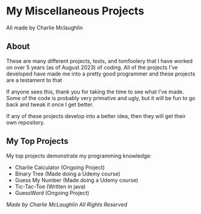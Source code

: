 # My Miscellaneous Projects 
All made by Charlie Mclaughlin

## About
These are many different projects, tests, and tomfoolery that I have worked on over 5 years (as of August 2023) of coding. All of the projects I've developed have made me into a pretty good programmer and these projects are a testament to that

If anyone sees this, thank you for taking the time to see what I've made. Some of the code is probably very primative and ugly, but it will be fun to go back and tweak it once I get better.

If any of these projects develop into a better idea, then they will get their own repository.

## My Top Projects
My top projects demonstrate my programming knowledge:
- Charlie Calculator (Ongoing Project)
- Binary Tree (Made doing a Udemy course)
- Guess My Number (Made doing a Udemy course)
- Tic-Tac-Toe (Written in java)
- GuessWord (Ongoing Project)

*Made by Charlie McLaughlin All Rights Reserved*
